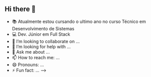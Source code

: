 ## Hi there 👋

- 📚 Atualmente estou cursando o ultimo ano no curso Técnico em Desenvolvimento de Sistemas
- 💻 Dev. Júnior em Full Stack
- 👯 I’m looking to collaborate on ...
- 🤔 I’m looking for help with ...
- 💬 Ask me about ...
- 📫 How to reach me: ...
- 😄 Pronouns: ...
- ⚡ Fun fact: ...
-->
